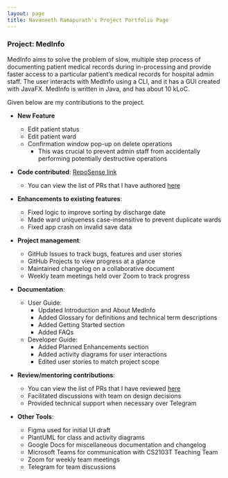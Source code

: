 ```yaml
---
layout: page
title: Navaneeth Ramapurath's Project Portfolio Page
---
```


### Project: MedInfo

MedInfo aims to solve the problem of slow, multiple step process of documenting patient medical records during in-processing and provide faster access to a particular patient’s medical records for hospital admin staff.
The user interacts with MedInfo using a CLI, and it has a GUI created with JavaFX.
MedInfo is written in Java, and has about 10 kLoC.

Given below are my contributions to the project.

- **New Feature**
  - Edit patient status
  - Edit patient ward
  - Confirmation window pop-up on delete operations
    - This was crucial to prevent admin staff from accidentally performing potentially destructive operations


- **Code contributed**: [RepoSense link](https://nus-cs2103-ay2223s2.github.io/tp-dashboard/?search=nramapurath&breakdown=true)
  - You can view the list of PRs that I have authored [here](https://github.com/AY2223S2-CS2103T-T12-2/tp/pulls?page=1&q=is%3Apr+author%3Anramapurath)


- **Enhancements to existing features**:
   - Fixed logic to improve sorting by discharge date
   - Made ward uniqueness case-insensitive to prevent duplicate wards
   - Fixed app crash on invalid save data


- **Project management**:
  - GitHub Issues to track bugs, features and user stories
  - GitHub Projects to view progress at a glance
  - Maintained changelog on a collaborative document
  - Weekly team meetings held over Zoom to track progress


- **Documentation**:
  - User Guide:
    - Updated Introduction and About MedInfo
    - Added Glossary for definitions and technical term descriptions
    - Added Getting Started section
    - Added FAQs
  - Developer Guide:
    - Added Planned Enhancements section
    - Added activity diagrams for user interactions
    - Edited user stories to match project scope


- **Review/mentoring contributions**:
  - You can view the list of PRs that I have reviewed [here](https://github.com/AY2223S2-CS2103T-T12-2/tp/pulls?q=is%3Apr+reviewed-by%3Anramapurath)
  - Facilitated discussions with team on design decisions
  - Provided technical support when necessary over Telegram


- **Other Tools**:
  - Figma used for initial UI draft
  - PlantUML for class and activity diagrams
  - Google Docs for miscellaneous documentation and changelog
  - Microsoft Teams for communication with CS2103T Teaching Team
  - Zoom for weekly team meetings
  - Telegram for team discussions
